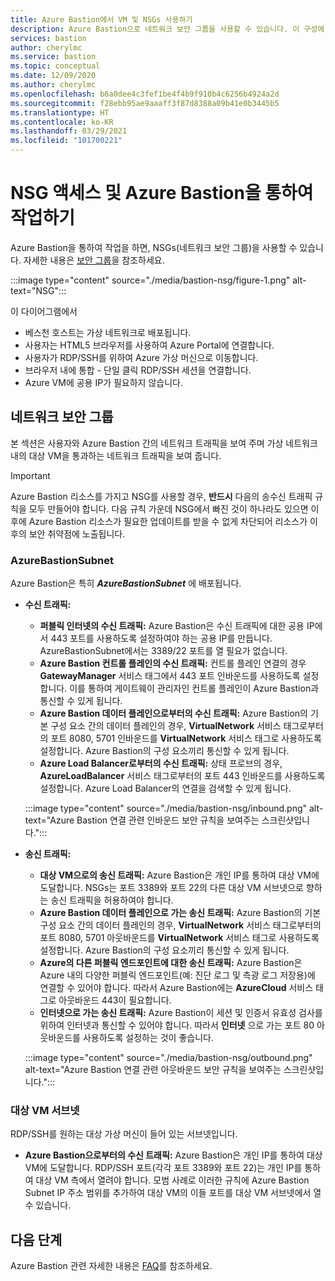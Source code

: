 ```yaml
---
title: Azure Bastion에서 VM 및 NSGs 사용하기
description: Azure Bastion으로 네트워크 보안 그룹을 사용할 수 있습니다. 이 구성에 필요한 서브넷에 대하여 알아봅니다.
services: bastion
author: cherylmc
ms.service: bastion
ms.topic: conceptual
ms.date: 12/09/2020
ms.author: cherylmc
ms.openlocfilehash: b6a0dee4c3fef1be4f4b9f910b4c6256b4924a2d
ms.sourcegitcommit: f28ebb95ae9aaaff3f87d8388a09b41e0b3445b5
ms.translationtype: HT
ms.contentlocale: ko-KR
ms.lasthandoff: 03/29/2021
ms.locfileid: "101700221"
---
```

# <a name="working-with-nsg-access-and-azure-bastion"></a>NSG 액세스 및 Azure Bastion을 통하여 작업하기

Azure Bastion을 통하여 작업을 하면, NSGs(네트워크 보안 그룹)을 사용할 수 있습니다. 자세한 내용은 [보안 그룹](../virtual-network/network-security-groups-overview.md)을 참조하세요.

:::image type="content" source="./media/bastion-nsg/figure-1.png" alt-text="NSG":::

이 다이어그램에서

* 베스천 호스트는 가상 네트워크로 배포됩니다.
* 사용자는 HTML5 브라우저를 사용하여 Azure Portal에 연결합니다.
* 사용자가 RDP/SSH를 위하여 Azure 가상 머신으로 이동합니다.
* 브라우저 내에 통합 - 단일 클릭 RDP/SSH 세션을 연결합니다.
* Azure VM에 공용 IP가 필요하지 않습니다.

## <a name="network-security-groups"></a><a name="nsg"></a>네트워크 보안 그룹

본 섹션은 사용자와 Azure Bastion 간의 네트워크 트래픽을 보여 주며 가상 네트워크 내의 대상 VM을 통과하는 네트워크 트래픽을 보여 줍니다.

> [!IMPORTANT]
> Azure Bastion 리소스를 가지고 NSG를 사용할 경우, **반드시** 다음의 송수신 트래픽 규칙을 모두 만들어야 합니다. 다음 규칙 가운데 NSG에서 빠진 것이 하나라도 있으면 이후에 Azure Bastion 리소스가 필요한 업데이트를 받을 수 없게 차단되어 리소스가 이후의 보안 취약점에 노출됩니다.
> 

### <a name="azurebastionsubnet"></a><a name="apply"></a>AzureBastionSubnet

Azure Bastion은 특히 ***AzureBastionSubnet*** 에 배포됩니다.

* **수신 트래픽:**

   * **퍼블릭 인터넷의 수신 트래픽:** Azure Bastion은 수신 트래픽에 대한 공용 IP에서 443 포트를 사용하도록 설정하여야 하는 공용 IP를 만듭니다. AzureBastionSubnet에서는 3389/22 포트를 열 필요가 없습니다.
   * **Azure Bastion 컨트롤 플레인의 수신 트래픽:** 컨트롤 플레인 연결의 경우 **GatewayManager** 서비스 태그에서 443 포트 인바운드를 사용하도록 설정합니다. 이를 통하여 게이트웨이 관리자인 컨트롤 플레인이 Azure Bastion과 통신할 수 있게 됩니다.
   * **Azure Bastion 데이터 플레인으로부터의 수신 트래픽:** Azure Bastion의 기본 구성 요소 간의 데이터 플레인의 경우, **VirtualNetwork** 서비스 태그로부터의 포트 8080, 5701 인바운드를 **VirtualNetwork** 서비스 태그로 사용하도록 설정합니다. Azure Bastion의 구성 요소끼리 통신할 수 있게 됩니다.
   * **Azure Load Balancer로부터의 수신 트래픽:** 상태 프로브의 경우, **AzureLoadBalancer** 서비스 태그로부터의 포트 443 인바운드를 사용하도록 설정합니다. Azure Load Balancer의 연결을 검색할 수 있게 됩니다.


   :::image type="content" source="./media/bastion-nsg/inbound.png" alt-text="Azure Bastion 연결 관련 인바운드 보안 규칙을 보여주는 스크린샷입니다.":::

* **송신 트래픽:**

   * **대상 VM으로의 송신 트래픽:** Azure Bastion은 개인 IP를 통하여 대상 VM에 도달합니다. NSGs는 포트 3389와 포트 22의 다른 대상 VM 서브넷으로 향하는 송신 트래픽을 허용하여야 합니다.
   * **Azure Bastion 데이터 플레인으로 가는 송신 트래픽:** Azure Bastion의 기본 구성 요소 간의 데이터 플레인의 경우, **VirtualNetwork** 서비스 태그로부터의 포트 8080, 5701 아웃바운드를 **VirtualNetwork** 서비스 태그로 사용하도록 설정합니다. Azure Bastion의 구성 요소끼리 통신할 수 있게 됩니다.
   * **Azure의 다른 퍼블릭 엔드포인트에 대한 송신 트래픽:** Azure Bastion은 Azure 내의 다양한 퍼블릭 엔드포인트(예: 진단 로그 및 측광 로그 저장용)에 연결할 수 있어야 합니다. 따라서 Azure Bastion에는 **AzureCloud** 서비스 태그로 아웃바운드 443이 필요합니다.
   * **인터넷으로 가는 송신 트래픽:** Azure Bastion이 세션 및 인증서 유효성 검사를 위하여 인터넷과 통신할 수 있어야 합니다. 따라서 **인터넷** 으로 가는 포트 80 아웃바운드를 사용하도록 설정하는 것이 좋습니다.


   :::image type="content" source="./media/bastion-nsg/outbound.png" alt-text="Azure Bastion 연결 관련 아웃바운드 보안 규칙을 보여주는 스크린샷입니다.":::

### <a name="target-vm-subnet"></a>대상 VM 서브넷
RDP/SSH를 원하는 대상 가상 머신이 들어 있는 서브넷입니다.

   * **Azure Bastion으로부터의 수신 트래픽:** Azure Bastion은 개인 IP를 통하여 대상 VM에 도달합니다. RDP/SSH 포트(각각 포트 3389와 포트 22)는 개인 IP를 통하여 대상 VM 측에서 열려야 합니다. 모범 사례로 이러한 규칙에 Azure Bastion Subnet IP 주소 범위를 추가하여 대상 VM의 이들 포트를 대상 VM 서브넷에서 열 수 있습니다.


## <a name="next-steps"></a>다음 단계

Azure Bastion 관련 자세한 내용은 [FAQ](bastion-faq.md)를 참조하세요.
